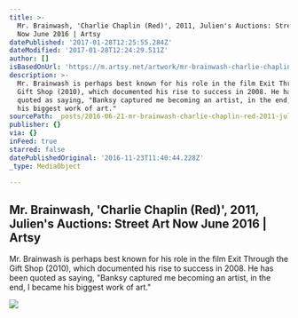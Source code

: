 ```yaml
---
title: >-
  Mr. Brainwash, 'Charlie Chaplin (Red)', 2011, Julien's Auctions: Street Art
  Now June 2016 | Artsy
datePublished: '2017-01-28T12:25:55.284Z'
dateModified: '2017-01-28T12:24:29.511Z'
author: []
isBasedOnUrl: 'https://m.artsy.net/artwork/mr-brainwash-charlie-chaplin-red'
description: >-
  Mr. Brainwash is perhaps best known for his role in the film Exit Through the
  Gift Shop (2010), which documented his rise to success in 2008. He has been
  quoted as saying, "Banksy captured me becoming an artist, in the end, I became
  his biggest work of art."
sourcePath: _posts/2016-06-21-mr-brainwash-charlie-chaplin-red-2011-juliens-aucti.md
publisher: {}
via: {}
inFeed: true
starred: false
datePublishedOriginal: '2016-11-23T11:40:44.228Z'
_type: MediaObject

---
```

<article style=""><h1>Mr. Brainwash, 'Charlie Chaplin (Red)', 2011, Julien's Auctions: Street Art Now June 2016 | Artsy</h1><p>Mr. Brainwash is perhaps best known for his role in the film Exit Through the Gift Shop (2010), which documented his rise to success in 2008. He has been quoted as saying, "Banksy captured me becoming an artist, in the end, I became his biggest work of art."</p><img src="https://d32dm0rphc51dk.cloudfront.net/BkSwILC6QLYsEoMCB4MdPw/normalized.jpg" /></article>